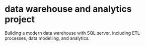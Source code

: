 # data warehouse and analytics project
Building a modern data warehouse with SQL server, including ETL processes, data modelling, and analytics.
